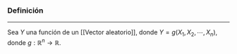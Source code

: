 ### Definición
---
Sea $Y$ una función de un [[Vector aleatorio]], donde $Y = g(X_1, X_2, \cdots, X_n)$, donde $g : \mathbb{R}^n \to \mathbb{R}$.